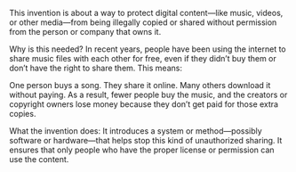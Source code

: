 This invention is about a way to protect digital content—like music, videos, or other media—from being illegally copied or shared without permission from the person or company that owns it.

Why is this needed?
In recent years, people have been using the internet to share music files with each other for free, even if they didn’t buy them or don’t have the right to share them. This means:

One person buys a song.
They share it online.
Many others download it without paying.
As a result, fewer people buy the music, and the creators or copyright owners lose money because they don’t get paid for those extra copies.

What the invention does:
It introduces a system or method—possibly software or hardware—that helps stop this kind of unauthorized sharing. It ensures that only people who have the proper license or permission can use the content.
